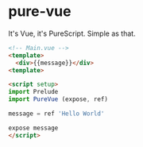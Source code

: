 # pure-vue
It's Vue, it's PureScript. Simple as that.

```html
<!-- Main.vue -->
<template>
  <div>{{message}}</div>
<template>

<script setup>
import Prelude
import PureVue (expose, ref)

message = ref 'Hello World'

expose message
</script>
```
